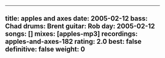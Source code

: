 
---
title: apples and axes
date: 2005-02-12
bass:	Chad
drums:	Brent
guitar:	Rob
day: 2005-02-12
songs: []
mixes: [apples-mp3]
recordings: apples-and-axes-182
rating: 2.0
best: false
definitive: false
weight: 0
---
